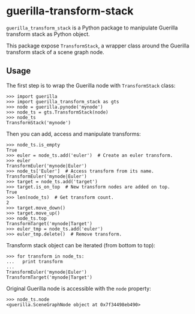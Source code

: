 # guerilla-transform-stack

`guerilla_transform_stack` is a Python package to manipulate Guerilla transform
stack as Python object.

This package expose `TransformStack`, a wrapper class around the Guerilla
transform stack of a scene graph node.

## Usage

The first step is to wrap the Guerilla node with `TransformStack` class:  

```pycon
>>> import guerilla
>>> import guerilla_transform_stack as gts
>>> node = guerilla.pynode('mynode')
>>> node_ts = gts.TransformStack(node)
>>> node_ts
TransformStack('mynode')
```

Then you can add, access and manipulate transforms:

```pycon
>>> node_ts.is_empty
True
>>> euler = node_ts.add('euler')  # Create an euler transform.
>>> euler
TransformEuler('mynode|Euler')
>>> node_ts['Euler']  # Access transform from its name.
TransformEuler('mynode|Euler')
>>> target = node_ts.add('target')
>>> target.is_on_top  # New transform nodes are added on top.
True
>>> len(node_ts)  # Get transform count.
2
>>> target.move_down()
>>> target.move_up()
>>> node_ts.top
TransformTarget('mynode|Target')
>>> euler_tmp = node_ts.add('euler')
>>> euler_tmp.delete()  # Remove transform.
```

Transform stack object can be iterated (from bottom to top):

```pycon
>>> for transform in node_ts:
...   print transform
...
TransformEuler('mynode|Euler')
TransformTarget('mynode|Target')
```

Original Guerilla node is accessible with the `node` property:

```pycon
>>> node_ts.node
<guerilla.SceneGraphNode object at 0x7f34498eb490>
```
